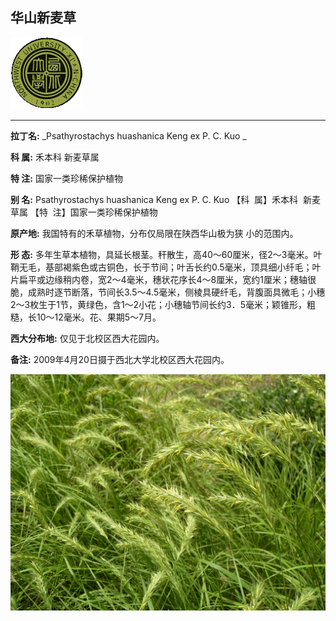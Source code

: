 ## 华山新麦草

![西北大学校园网络植物志](JPG/nwu.gif)

---

**拉丁名:**  _Psathyrostachys huashanica Keng ex P. C. Kuo _

**科 属:** 禾本科 新麦草属

**特 注:** 国家一类珍稀保护植物

**别 名:** Psathyrostachys huashanica Keng ex P. C. Kuo 
【科  属】禾本科  新麦草属
【特  注】国家一类珍稀保护植物

**原产地:** 我国特有的禾草植物，分布仅局限在陕西华山极为狭
小的范围内。

**形  态:** 多年生草本植物，具延长根茎。秆散生，高40～60厘米，径2～3毫米。叶鞘无毛，基部褐紫色或古铜色，长于节间；叶舌长约0.5毫米，顶具细小纤毛；叶片扁平或边缘稍内卷，宽2～4毫米，穗状花序长4～8厘米，宽约1厘米；穗轴很脆，成熟时逐节断落，节间长3.5～4.5毫米，侧棱具硬纤毛，背腹面具微毛；小穗2～3枚生于1节，黄绿色，含1～2小花；小穗轴节间长约3．5毫米；颖锥形，粗糙，长10～12毫米。花、果期5～7月。

**西大分布地:** 仅见于北校区西大花园内。

**备注:** 2009年4月20日摄于西北大学北校区西大花园内。

![华山新麦草](JPG/华山新麦草.JPG) 

